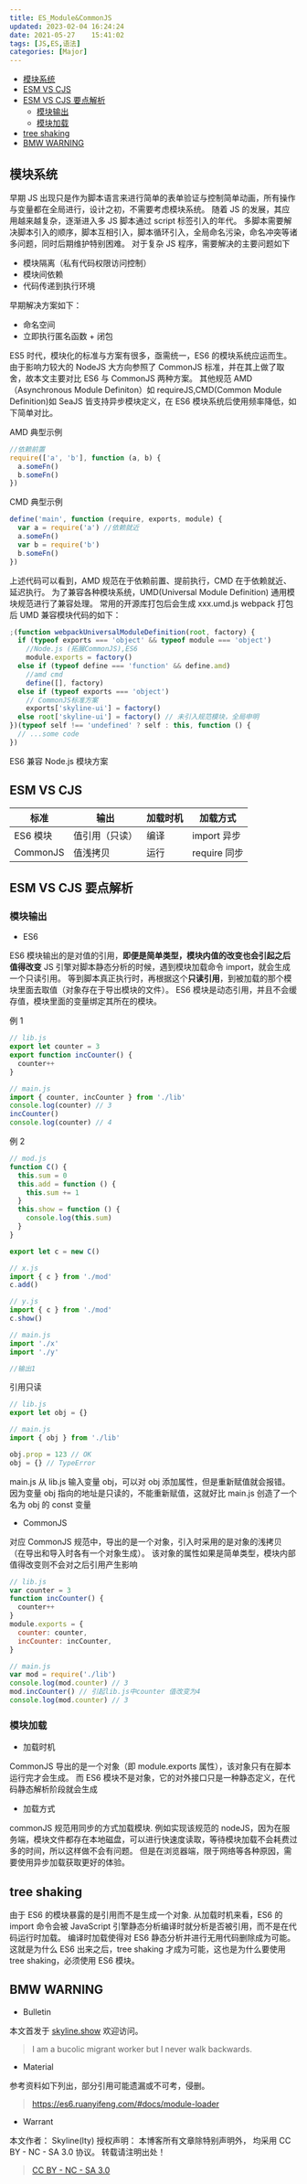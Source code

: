 ```yaml
---
title: ES_Module&CommonJS
updated: 2023-02-04	16:24:24
date: 2021-05-27	15:41:02
tags: [JS,ES,语法]
categories: [Major]
---
```

            
            

<!-- @import "[TOC]" {cmd="toc" depthFrom=1 depthTo=6 orderedList=false} -->

<!-- code_chunk_output -->

  - [模块系统](#模块系统)
  - [ESM VS CJS](#esm-vs-cjs)
  - [ESM VS CJS 要点解析](#esm-vs-cjs-要点解析)
    - [模块输出](#模块输出)
    - [模块加载](#模块加载)
  - [tree shaking](#tree-shaking)
  - [BMW WARNING](#bmw-warning)


<!-- /code_chunk_output -->

## 模块系统

早期 JS 出现只是作为脚本语言来进行简单的表单验证与控制简单动画，所有操作与变量都在全局进行，设计之初，不需要考虑模块系统。
随着 JS 的发展，其应用越来越复杂，逐渐进入多 JS 脚本通过 script 标签引入的年代。
多脚本需要解决脚本引入的顺序，脚本互相引入，脚本循环引入，全局命名污染，命名冲突等诸多问题，同时后期维护特别困难。
对于复杂 JS 程序，需要解决的主要问题如下

- 模块隔离（私有代码权限访问控制）
- 模块间依赖
- 代码传递到执行环境

早期解决方案如下：

* 命名空间
* 立即执行匿名函数 + 闭包

ES5 时代，模块化的标准与方案有很多，亟需统一，ES6 的模块系统应运而生。
由于影响力较大的 NodeJS 大方向参照了 CommonJS 标准，并在其上做了取舍，故本文主要对比 ES6 与 CommonJS 两种方案。
其他规范 AMD（Asynchronous Module Definiton）如 requireJS,CMD(Common Module Definition)如 SeaJS 皆支持异步模块定义，在 ES6 模块系统后使用频率降低，如下简单对比。

AMD 典型示例

```js
//依赖前置
require(['a', 'b'], function (a, b) {
  a.someFn()
  b.someFn()
})
```

CMD 典型示例

```js
define('main', function (require, exports, module) {
  var a = require('a') //依赖就近
  a.someFn()
  var b = require('b')
  b.someFn()
})
```

上述代码可以看到，AMD 规范在于依赖前置、提前执行，CMD 在于依赖就近、延迟执行。
为了兼容各种模块系统，UMD(Universal Module Definition) 通用模块规范进行了兼容处理。
常用的开源库打包后会生成 xxx.umd.js
webpack 打包后 UMD 兼容模块代码的如下：

```js
;(function webpackUniversalModuleDefinition(root, factory) {
  if (typeof exports === 'object' && typeof module === 'object')
    //Node.js (拓展CommonJS),ES6
    module.exports = factory()
  else if (typeof define === 'function' && define.amd)
    //amd cmd
    define([], factory)
  else if (typeof exports === 'object')
    // CommonJS标准方案
    exports['skyline-ui'] = factory()
  else root['skyline-ui'] = factory() // 未引入规范模块，全局申明
})(typeof self !== 'undefined' ? self : this, function () {
  // ...some code
})
```

ES6 兼容 Node.js 模块方案

## ESM VS CJS

| 标准     | 输出           | 加载时机 | 加载方式     |
| -------- | -------------- | -------- | ------------ |
| ES6 模块 | 值引用（只读） | 编译     | import 异步  |
| CommonJS | 值浅拷贝       | 运行     | require 同步 |

## ESM VS CJS 要点解析
<!--more-->

### 模块输出

- ES6

ES6 模块输出的是对值的引用，**即便是简单类型，模块内值的改变也会引起之后值得改变**
JS 引擎对脚本静态分析的时候，遇到模块加载命令 import，就会生成一个只读引用。
等到脚本真正执行时，再根据这个**只读引用**，到被加载的那个模块里面去取值（对象存在于导出模块的文件）。
ES6 模块是动态引用，并且不会缓存值，模块里面的变量绑定其所在的模块。

例 1

```jsx
// lib.js
export let counter = 3
export function incCounter() {
  counter++
}

// main.js
import { counter, incCounter } from './lib'
console.log(counter) // 3
incCounter()
console.log(counter) // 4
```

例 2

```jsx
// mod.js
function C() {
  this.sum = 0
  this.add = function () {
    this.sum += 1
  }
  this.show = function () {
    console.log(this.sum)
  }
}

export let c = new C()

// x.js
import { c } from './mod'
c.add()

// y.js
import { c } from './mod'
c.show()

// main.js
import './x'
import './y'

//输出1
```

引用只读

```jsx
// lib.js
export let obj = {}

// main.js
import { obj } from './lib'

obj.prop = 123 // OK
obj = {} // TypeError
```

main.js 从 lib.js 输入变量 obj，可以对 obj 添加属性，但是重新赋值就会报错。
因为变量 obj 指向的地址是只读的，不能重新赋值，这就好比 main.js 创造了一个名为 obj 的 const 变量

- CommonJS

对应 CommonJS 规范中，导出的是一个对象，引入时采用的是对象的浅拷贝（在导出和导入时各有一个对象生成）。
该对象的属性如果是简单类型，模块内部值得改变则不会对之后引用产生影响

```jsx
// lib.js
var counter = 3
function incCounter() {
  counter++
}
module.exports = {
  counter: counter,
  incCounter: incCounter,
}

// main.js
var mod = require('./lib')
console.log(mod.counter) // 3
mod.incCounter() // 引起lib.js中counter 值改变为4
console.log(mod.counter) // 3
```

### 模块加载

- 加载时机

CommonJS 导出的是一个对象（即 module.exports 属性），该对象只有在脚本运行完才会生成。
而 ES6 模块不是对象，它的对外接口只是一种静态定义，在代码静态解析阶段就会生成

- 加载方式

commonJS 规范用同步的方式加载模块.
例如实现该规范的 nodeJS，因为在服务端，模块文件都存在本地磁盘，可以进行快速度读取，等待模块加载不会耗费过多的时间，所以这样做不会有问题。
但是在浏览器端，限于网络等各种原因，需要使用异步加载获取更好的体验。

## tree shaking

由于 ES6 的模块暴露的是引用而不是生成一个对象.
从加载时机来看，ES6 的 import 命令会被 JavaScript 引擎静态分析编译时就分析是否被引用，而不是在代码运行时加载。
编译时加载使得对 ES6 静态分析并进行无用代码删除成为可能。
这就是为什么 ES6 出来之后，tree shaking 才成为可能，这也是为什么要使用 tree shaking，必须使用 ES6 模块。

## BMW WARNING

- Bulletin

本文首发于 [skyline.show](http://www.skyline.show)  欢迎访问。

> I am a bucolic migrant worker but I never walk backwards.

- Material

参考资料如下列出，部分引用可能遗漏或不可考，侵删。

> https://es6.ruanyifeng.com/#docs/module-loader

- Warrant

本文作者： Skyline(lty)
授权声明： 本博客所有文章除特别声明外， 均采用 CC BY - NC - SA 3.0 协议。 转载请注明出处！

> [CC BY - NC - SA 3.0](https://creativecommons.org/licenses/by-nc-sa/3.0/deed.zh)
